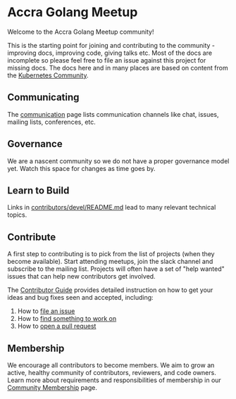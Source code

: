 # Accra Golang Meetup

Welcome to the Accra Golang Meetup community!

This is the starting point for joining and contributing to the community - improving docs, improving code, giving talks etc.
Most of the docs are incomplete so please feel free to file an issue against this project for missing docs.
The docs here and in many places are based on content from the [Kubernetes Community](https://github.com/kubernetes/community).

## Communicating

The [communication](communication/) page lists communication channels like chat,
issues, mailing lists, conferences, etc.

## Governance

We are a nascent community so we do not have a proper governance model yet. Watch this space for changes as time goes by.

## Learn to Build

Links in [contributors/devel/README.md](contributors/devel/README.md)
lead to many relevant technical topics.

## Contribute

A first step to contributing is to pick from the list of projects (when they become available).
Start attending meetups, join the slack channel and subscribe to the mailing list.
Projects will often have a set of "help wanted" issues that can help new contributors get involved.

The [Contributor Guide](contributors/guide/README.md) provides detailed instruction on how to get your ideas and bug fixes seen and accepted, including:
1. How to [file an issue]
1. How to [find something to work on]
1. How to [open a pull request]

## Membership

We encourage all contributors to become members. We aim to grow an active, healthy community of contributors, reviewers, and code owners.
Learn more about requirements and responsibilities of membership in our [Community Membership] page.

[Project Governance]:/governance.md
[Developer's Guide]: contributors/devel/development.md
[Contributor Guide]:
contributors/guide/README.md
[file an issue]:
/contributors/guide/README.md#file-an-issue
[find something to work on]:
contributors/guide/README.md#find-something-to-work-on
[open a pull request]:
contributors/guide/README.md#open-a-pull-request
[Community Membership]:/community-membership.md
